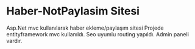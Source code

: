 # Haber-NotPaylasim Sitesi
Asp.Net mvc kullanılarak haber ekleme/paylaşım sitesi 
Projede entityframework mvc kullanıldı. 
Seo uyumlu routing yapıldı. 
Admin paneli vardır.

